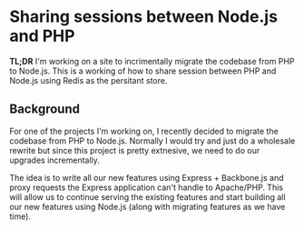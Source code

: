 # Sharing sessions between Node.js and PHP

**TL;DR** I'm working on a site to incrimentally migrate the codebase from PHP to Node.js. This is a working of how to share session between PHP and Node.js using Redis as the persitant store.

## Background

For one of the projects I'm working on, I recently decided to migrate the codebase from PHP to Node.js. Normally I would try and just do a wholesale rewrite but since this project is pretty extnesive, we need to do our upgrades incrementally. 

The idea is to write all our new features using Express + Backbone.js and proxy requests the Express application can't handle to Apache/PHP. This will allow us to continue serving the existing features and start building all our new features using Node.js (along with migrating features as we have time).
